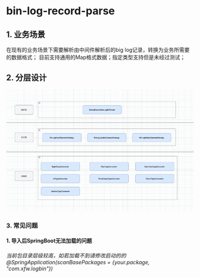 # bin-log-record-parse

## 1. 业务场景
在现有的业务场景下需要解析由中间件解析后的big log记录，转换为业务所需要的数据格式；
目前支持通用的Map格式数据；指定类型支持但是未经过测试；

## 2. 分层设计
![img.png](img.png)

### 3. 常见问题
#### 1. 导入后SpringBoot无法加载的问题
###### 当前包目录层级较高，如若加载不到请修改启动的的@SpringApplication(scanBasePackages = {your.package, "com.xfw.logbin"})